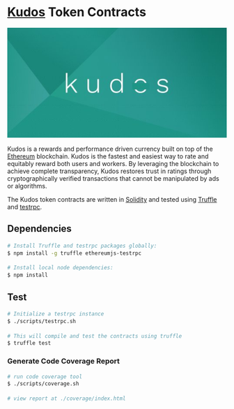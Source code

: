 # [Kudos][kudos] Token Contracts

![Kudos](kudos.jpg)

Kudos is a rewards and performance driven currency built on top of the [Ethereum][ethereum] blockchain. Kudos is the fastest and easiest way to rate and equitably reward both users and workers. By leveraging the blockchain to achieve complete transparency, Kudos restores trust in ratings through cryptographically verified transactions that cannot be manipulated by ads or algorithms.

The Kudos token contracts are written in [Solidity][solidity] and tested using [Truffle][truffle] and [testrpc][testrpc].

## Dependencies

```bash
# Install Truffle and testrpc packages globally:
$ npm install -g truffle ethereumjs-testrpc

# Install local node dependencies:
$ npm install
```

## Test

```bash
# Initialize a testrpc instance
$ ./scripts/testrpc.sh

# This will compile and test the contracts using truffle
$ truffle test
```

### Generate Code Coverage Report

```bash
# run code coverage tool
$ ./scripts/coverage.sh

# view report at ./coverage/index.html
```

[kudos]: https://www.kudosproject.com/
[ethereum]: https://www.ethereum.org/

[solidity]: https://solidity.readthedocs.io/en/develop/
[truffle]: http://truffleframework.com/
[testrpc]: https://github.com/ethereumjs/testrpc
